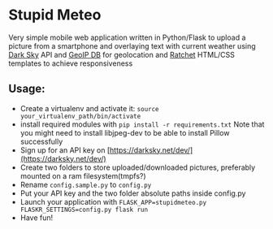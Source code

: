 # Stupid Meteo
Very simple mobile web application written in Python/Flask
to upload a picture from a smartphone and overlaying text with current weather 
using [Dark Sky](http://www.darksky.net/poweredby) API and [GeoIP DB](https://geoip-db.com) for geolocation
and [Ratchet](http://www.goratchet.com) HTML/CSS templates to achieve responsiveness

## Usage:

- Create a virtualenv and activate it:
 `source your_virtualenv_path/bin/activate`
- install required modules with 
 `pip install -r requirements.txt`
 Note that you might need to install libjpeg-dev to be able to install Pillow successfully
- Sign up for an API key on [https://darksky.net/dev/](https://darksky.net/dev/)
- Create two folders to store uploaded/downloaded pictures, preferably mounted on a ram filesystem(tmpfs?)
- Rename `config.sample.py` to `config.py`
- Put your API key and the two folder absolute paths inside config.py
- Launch your application with
 `FLASK_APP=stupidmeteo.py FLASKR_SETTINGS=config.py flask run`
- Have fun!
